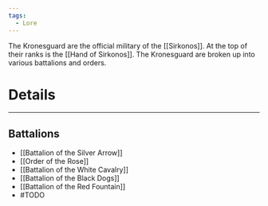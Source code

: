 ```yaml
---
tags:
  - Lore
---
```


The Kronesguard are the official military of the [[Sirkonos]]. At the top of their ranks is the [[Hand of Sirkonos]]. The Kronesguard are broken up into various battalions and orders.
# Details
---
## Battalions

- [[Battalion of the Silver Arrow]]
- [[Order of the Rose]]
- [[Battalion of the White Cavalry]]
- [[Battalion of the Black Dogs]]
- [[Battalion of the Red Fountain]]
- #TODO 

